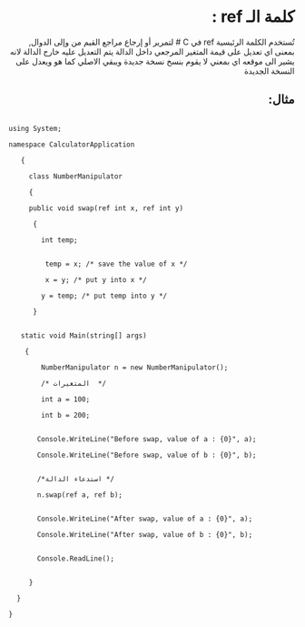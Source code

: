 <div dir=rtl>

# كلمة الـ ref :

تُستخدم الكلمة الرئيسية ref في C # لتمرير أو إرجاع مراجع القيم من وإلى الدوال, بمعنى اي تعديل على قيمة المتغير المرجعي داخل الدالة يتم التعديل عليه خارج الدالة لانه يشير الى موقعه اي بمعني لا يقوم بنسخ نسخة جديدة ويبقي الاصلي كما هو ويعدل على النسخة الجديدة
 ## مثال: 
 
<div dir=ltr>

```

using System;

namespace CalculatorApplication

   {

     class NumberManipulator

     {

     public void swap(ref int x, ref int y)

      {

        int temp;


         temp = x; /* save the value of x */

         x = y; /* put y into x */

        y = temp; /* put temp into y */

      }


   static void Main(string[] args)

    {

        NumberManipulator n = new NumberManipulator();

        /* المتغيرات  */

        int a = 100;

        int b = 200;


       Console.WriteLine("Before swap, value of a : {0}", a);

       Console.WriteLine("Before swap, value of b : {0}", b);


       /*استدعاء الدالة */

       n.swap(ref a, ref b);


       Console.WriteLine("After swap, value of a : {0}", a);

       Console.WriteLine("After swap, value of b : {0}", b);


       Console.ReadLine();


     }

  }

}

```
</div>

</div>
